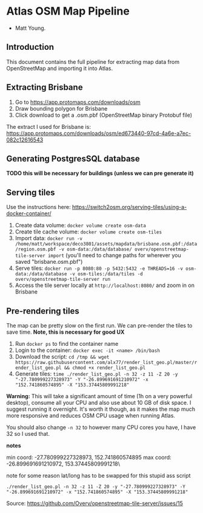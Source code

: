 # Atlas OSM Map Pipeline
- Matt Young.

## Introduction
This document contains the full pipeline for extracting map data from OpenStreetMap and importing it into
Atlas.

## Extracting Brisbane
1. Go to https://app.protomaps.com/downloads/osm
2. Draw bounding polygon for Brisbane
3. Click download to get a .osm.pbf (OpenStreetMap binary Protobuf file)

The extract I used for Brisbane is: https://app.protomaps.com/downloads/osm/ed673440-97cd-4a6e-a7ec-082c12616543

## Generating PostgresSQL database
**TODO this will be necessary for buildings (unless we can pre generate it)**

## Serving tiles
Use the instructions here: https://switch2osm.org/serving-tiles/using-a-docker-container/

1. Create data volume: `docker volume create osm-data`
2. Create tile cache volume: `docker volume create osm-tiles`
3. Import data: `docker run -v /home/matt/workspace/deco3801/assets/mapdata/brisbane.osm.pbf:/data/region.osm.pbf -v osm-data:/data/database/ overv/openstreetmap-tile-server import`
   (you'll need to change paths for wherever you saved "brisbane.osm.pbf")
4. Serve tiles: `docker run -p 8080:80 -p 5432:5432 -e THREADS=16 -v osm-data:/data/database -v osm-tiles:/data/tiles -d overv/openstreetmap-tile-server run`
5. Access the tile server locally at `http://localhost:8080/` and zoom in on Brisbane

## Pre-rendering tiles
The map can be pretty slow on the first run. We can pre-render the tiles to save time. **Note, this is necessary for good UX**

1. Run `docker ps` to find the container name
2. Login to the container: `docker exec -it <name> /bin/bash`
3. Download the script: `cd /tmp && wget https://raw.githubusercontent.com/alx77/render_list_geo.pl/master/render_list_geo.pl && chmod +x render_list_geo.pl`
4. Generate tiles: `time ./render_list_geo.pl -n 32 -z 11 -Z 20 -y "-27.780999227328973" -Y "-26.899691691210972" -x "152.741860574895" -X "153.37445809991218"`

**Warning:** This will take a significant amount of time (1h on a very powerful desktop), consume all your CPU and
also use about 10 GB of disk space. I suggest running it overnight. It's worth it though, as it makes the map
much more responsive and reduces OSM CPU usage when running Atlas.

You should also change `-n 32` to however many CPU cores you have, I have 32 so I used that.

**notes**

min coord: -27.780999227328973, 152.741860574895
max coord: -26.899691691210972, 153.37445809991218\

note for some reason lat/long has to be swapped for this stupid ass script

`./render_list_geo.pl -n 32 -z 11 -Z 20 -y "-27.780999227328973" -Y "-26.899691691210972" -x "152.741860574895" -X "153.37445809991218"`

Source: https://github.com/Overv/openstreetmap-tile-server/issues/15
